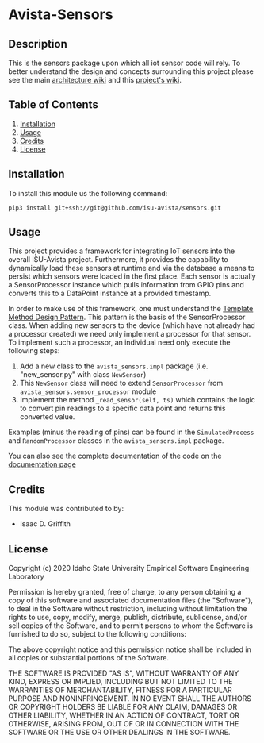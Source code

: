 # Avista-Sensors

## Description

This is the sensors package upon which all iot sensor code will rely. To better understand
the design and concepts surrounding this project please see the main 
[architecture wiki](https://github.com/isu-avista/architecture/wiki) and this
[project's wiki](https://github.com/isu-avista/sensors/wiki).

## Table of Contents

1. [Installation](#installation)
2. [Usage](#usage)
3. [Credits](#credits)
4. [License](#license)

## Installation

To install this module us the following command:

```
pip3 install git+ssh://git@github.com/isu-avista/sensors.git
```

## Usage

This project provides a framework for integrating IoT sensors into the overall ISU-Avista
project. Furthermore, it provides the capability to dynamically load these sensors at runtime
and via the database a means to persist which sensors were loaded in the first place. Each
sensor is actually a SensorProcessor instance which pulls information from GPIO pins and converts
this to a DataPoint instance at a provided timestamp.

In order to make use of this framework, one must understand the 
[Template Method Design Pattern](https://refactoring.guru/design-patterns/template-method). 
This pattern is the basis of the SensorProcessor class. When adding new sensors to the device
(which have not already had a processor created) we need only implement a processor for that
sensor. To implement such a processor, an individual need only execute the following steps:
 
1. Add a new class to the `avista_sensors.impl` package (i.e. "new_sensor.py" with class `NewSensor`)
2. This `NewSensor` class will need to extend `SensorProcessor` from `avista_sensors.sensor_processor` module
3. Implement the method `_read_sensor(self, ts)` which contains the logic to convert pin readings to
   a specific data point and returns this converted value.
   
Examples (minus the reading of pins) can be found in the `SimulatedProcess` and `RandomProcessor` classes
in the `avista_sensors.impl` package.

You can also see the complete documentation of the code on the [documentation page](https://isu-avista.github.io/sensors/)

## Credits

This module was contributed to by:

- Isaac D. Griffith

## License

Copyright (c) 2020 Idaho State University Empirical Software Engineering Laboratory

Permission is hereby granted, free of charge, to any person obtaining a copy
of this software and associated documentation files (the "Software"), to deal
in the Software without restriction, including without limitation the rights
to use, copy, modify, merge, publish, distribute, sublicense, and/or sell
copies of the Software, and to permit persons to whom the Software is
furnished to do so, subject to the following conditions:

The above copyright notice and this permission notice shall be included in all
copies or substantial portions of the Software.

THE SOFTWARE IS PROVIDED "AS IS", WITHOUT WARRANTY OF ANY KIND, EXPRESS OR
IMPLIED, INCLUDING BUT NOT LIMITED TO THE WARRANTIES OF MERCHANTABILITY,
FITNESS FOR A PARTICULAR PURPOSE AND NONINFRINGEMENT. IN NO EVENT SHALL THE
AUTHORS OR COPYRIGHT HOLDERS BE LIABLE FOR ANY CLAIM, DAMAGES OR OTHER
LIABILITY, WHETHER IN AN ACTION OF CONTRACT, TORT OR OTHERWISE, ARISING FROM,
OUT OF OR IN CONNECTION WITH THE SOFTWARE OR THE USE OR OTHER DEALINGS IN THE
SOFTWARE.